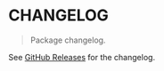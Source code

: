 # CHANGELOG

> Package changelog.

See [GitHub Releases](https://github.com/stdlib-js/utils-define-configurable-read-only-accessor/releases) for the changelog.